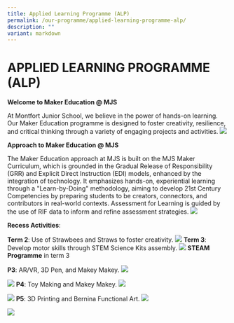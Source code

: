 ```yaml
---
title: Applied Learning Programme (ALP)
permalink: /our-programme/applied-learning-programme-alp/
description: ""
variant: markdown
---
```

# **APPLIED LEARNING PROGRAMME (ALP)**
**Welcome to Maker Education @ MJS**

At Montfort Junior School, we believe in the power of hands-on learning. Our Maker Education programme is designed to foster creativity, resilience, and critical thinking through a variety of engaging projects and activities.
![](/images/ALP/ALP_1.jpg)

**Approach to Maker Education @ MJS**

The Maker Education approach at MJS is built on the MJS Maker Curriculum, which is grounded in the Gradual Release of Responsibility (GRR) and Explicit Direct Instruction (EDI) models, enhanced by the integration of technology. It emphasizes hands-on, experiential learning through a "Learn-by-Doing" methodology, aiming to develop 21st Century Competencies by preparing students to be creators, connectors, and contributors in real-world contexts. Assessment for Learning is guided by the use of RIF data to inform and refine assessment strategies.
![](/images/ALP/ALP_11.jpg)

**Recess Activities**:

**Term 2**: Use of Strawbees and Straws to foster creativity.
![](/images/ALP/ALP_3.jpg)
**Term 3**: Develop motor skills through STEM Science Kits assembly.
![](/images/ALP/ALP_4.jpg)
**STEAM Programme** in term 3

**P3**: AR/VR, 3D Pen, and Makey Makey.
![](/images/ALP/ALP_5.jpg)

![](/images/ALP/ALP_6.jpg)
**P4**: Toy Making and Makey Makey.
![](/images/ALP/ALP_7.jpg)

![](/images/ALP/ALP_8.jpg)
**P5**: 3D Printing and Bernina Functional Art.
![](/images/ALP/ALP_9.jpg)

![](/images/ALP/ALP_10.jpg)